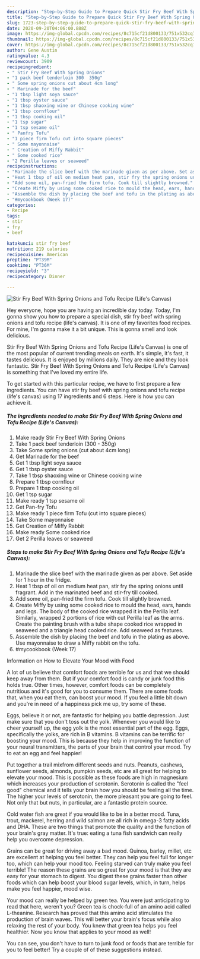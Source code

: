 ```yaml
---
description: "Step-by-Step Guide to Prepare Quick Stir Fry Beef With Spring Onions and Tofu Recipe (Life&amp;#39;s Canvas)"
title: "Step-by-Step Guide to Prepare Quick Stir Fry Beef With Spring Onions and Tofu Recipe (Life&amp;#39;s Canvas)"
slug: 1723-step-by-step-guide-to-prepare-quick-stir-fry-beef-with-spring-onions-and-tofu-recipe-life-and-39-s-canvas
date: 2020-09-20T04:06:00.888Z
image: https://img-global.cpcdn.com/recipes/8c715cf21d800133/751x532cq70/stir-fry-beef-with-spring-onions-and-tofu-recipe-lifes-canvas-recipe-main-photo.jpg
thumbnail: https://img-global.cpcdn.com/recipes/8c715cf21d800133/751x532cq70/stir-fry-beef-with-spring-onions-and-tofu-recipe-lifes-canvas-recipe-main-photo.jpg
cover: https://img-global.cpcdn.com/recipes/8c715cf21d800133/751x532cq70/stir-fry-beef-with-spring-onions-and-tofu-recipe-lifes-canvas-recipe-main-photo.jpg
author: Gene Austin
ratingvalue: 4.3
reviewcount: 3909
recipeingredient:
- " Stir Fry Beef With Spring Onions"
- "1 pack beef tenderloin 300  350g"
- " Some spring onions cut about 4cm long"
- " Marinade for the beef"
- "1 tbsp light soya sauce"
- "1 tbsp oyster sauce"
- "1 tbsp shaoxing wine or Chinese cooking wine"
- "1 tbsp cornflour"
- "1 tbsp cooking oil"
- "1 tsp sugar"
- "1 tsp sesame oil"
- " Panfry Tofu"
- "1 piece firm Tofu cut into square pieces"
- " Some mayonnaise"
- " Creation of Miffy Rabbit"
- " Some cooked rice"
- "2 Perilla leaves or seaweed"
recipeinstructions:
- "Marinade the slice beef with the marinade given as per above. Set aside for 1 hour in the fridge."
- "Heat 1 tbsp of oil on medium heat pan, stir fry the spring onions until fragrant. Add in the marinated beef and stir-fry till cooked."
- "Add some oil, pan-fried the firm tofu. Cook till slightly browned."
- "Create Miffy by using some cooked rice to mould the head, ears, hands and legs. The body of the cooked rice wrapped it in the Perilla leaf. Similarly, wrapped 2 portions of rice with cut Perilla leaf as the arms. Create the painting brush with a tube shape cooked rice wrapped in seaweed and a triangle head cooked rice. Add seaweed as features."
- "Assemble the dish by placing the beef and tofu in the plating as above. Use mayonnaise to draw a Miffy rabbit on the tofu."
- "#mycookbook (Week 17)"
categories:
- Recipe
tags:
- stir
- fry
- beef

katakunci: stir fry beef 
nutrition: 219 calories
recipecuisine: American
preptime: "PT39M"
cooktime: "PT36M"
recipeyield: "3"
recipecategory: Dinner

---
```



![Stir Fry Beef With Spring Onions and Tofu Recipe (Life&#39;s Canvas)](https://img-global.cpcdn.com/recipes/8c715cf21d800133/751x532cq70/stir-fry-beef-with-spring-onions-and-tofu-recipe-lifes-canvas-recipe-main-photo.jpg)

Hey everyone, hope you are having an incredible day today. Today, I'm gonna show you how to prepare a special dish, stir fry beef with spring onions and tofu recipe (life&#39;s canvas). It is one of my favorites food recipes. For mine, I'm gonna make it a bit unique. This is gonna smell and look delicious.



Stir Fry Beef With Spring Onions and Tofu Recipe (Life&#39;s Canvas) is one of the most popular of current trending meals on earth. It's simple, it's fast, it tastes delicious. It is enjoyed by millions daily. They are nice and they look fantastic. Stir Fry Beef With Spring Onions and Tofu Recipe (Life&#39;s Canvas) is something that I've loved my entire life.


To get started with this particular recipe, we have to first prepare a few ingredients. You can have stir fry beef with spring onions and tofu recipe (life&#39;s canvas) using 17 ingredients and 6 steps. Here is how you can achieve it.

<!--inarticleads1-->

##### The ingredients needed to make Stir Fry Beef With Spring Onions and Tofu Recipe (Life&#39;s Canvas):

1. Make ready  Stir Fry Beef With Spring Onions
1. Take 1 pack beef tenderloin (300 - 350g)
1. Take  Some spring onions (cut about 4cm long)
1. Get  Marinade for the beef
1. Get 1 tbsp light soya sauce
1. Get 1 tbsp oyster sauce
1. Take 1 tbsp shaoxing wine or Chinese cooking wine
1. Prepare 1 tbsp cornflour
1. Prepare 1 tbsp cooking oil
1. Get 1 tsp sugar
1. Make ready 1 tsp sesame oil
1. Get  Pan-fry Tofu
1. Make ready 1 piece firm Tofu (cut into square pieces)
1. Take  Some mayonnaise
1. Get  Creation of Miffy Rabbit
1. Make ready  Some cooked rice
1. Get 2 Perilla leaves or seaweed




<!--inarticleads2-->

##### Steps to make Stir Fry Beef With Spring Onions and Tofu Recipe (Life&#39;s Canvas):

1. Marinade the slice beef with the marinade given as per above. Set aside for 1 hour in the fridge.
1. Heat 1 tbsp of oil on medium heat pan, stir fry the spring onions until fragrant. Add in the marinated beef and stir-fry till cooked.
1. Add some oil, pan-fried the firm tofu. Cook till slightly browned.
1. Create Miffy by using some cooked rice to mould the head, ears, hands and legs. The body of the cooked rice wrapped it in the Perilla leaf. Similarly, wrapped 2 portions of rice with cut Perilla leaf as the arms. Create the painting brush with a tube shape cooked rice wrapped in seaweed and a triangle head cooked rice. Add seaweed as features.
1. Assemble the dish by placing the beef and tofu in the plating as above. Use mayonnaise to draw a Miffy rabbit on the tofu.
1. #mycookbook (Week 17)




Information on How to Elevate Your Mood with Food


A lot of us believe that comfort foods are terrible for us and that we should keep away from them. But if your comfort food is candy or junk food this holds true. Other times, however, comfort foods can be completely nutritious and it's good for you to consume them. There are some foods that, when you eat them, can boost your mood. If you feel a little bit down and you're in need of a happiness pick me up, try some of these.

Eggs, believe it or not, are fantastic for helping you battle depression. Just make sure that you don't toss out the yolk. Whenever you would like to cheer yourself up, the egg yolk is the most essential part of the egg. Eggs, specifically the yolks, are rich in B vitamins. B vitamins can be terrific for boosting your mood. This is because they help in improving the function of your neural transmitters, the parts of your brain that control your mood. Try to eat an egg and feel happier!

Put together a trail mixfrom different seeds and nuts. Peanuts, cashews, sunflower seeds, almonds, pumpkin seeds, etc are all great for helping to elevate your mood. This is possible as these foods are high in magnesium which increases your production of serotonin. Serotonin is called the "feel good" chemical and it tells your brain how you should be feeling all the time. The higher your levels of serotonin, the more pleasant you are going to feel. Not only that but nuts, in particular, are a fantastic protein source.

Cold water fish are great if you would like to be in a better mood. Tuna, trout, mackerel, herring and wild salmon are all rich in omega-3 fatty acids and DHA. These are two things that promote the quality and the function of your brain's gray matter. It's true: eating a tuna fish sandwich can really help you overcome depression. 

Grains can be great for driving away a bad mood. Quinoa, barley, millet, etc are excellent at helping you feel better. They can help you feel full for longer too, which can help your mood too. Feeling starved can truly make you feel terrible! The reason these grains are so great for your mood is that they are easy for your stomach to digest. You digest these grains faster than other foods which can help boost your blood sugar levels, which, in turn, helps make you feel happier, mood wise.

Your mood can really be helped by green tea. You were just anticipating to read that here, weren't you? Green tea is chock-full of an amino acid called L-theanine. Research has proved that this amino acid stimulates the production of brain waves. This will better your brain's focus while also relaxing the rest of your body. You knew that green tea helps you feel healthier. Now you know that applies to your mood as well!

You can see, you don't have to turn to junk food or foods that are terrible for you to feel better! Try  a  couple of  of  these  suggestions  instead.

